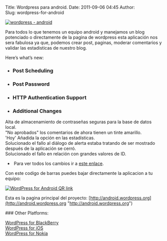 Title: Wordpress para android.
Date: 2011-09-06 04:45
Author:  
Slug: wordpress-for-android

[![wordpress -
android](http://abr4xas.org/wp-content/uploads/2011/09/android_logo.png "wordpress - android")](http://abr4xas.org/wp-content/uploads/2011/09/android_logo.png)

Para todos lo que tenemos un equipo android y manejamos un blog
potenciado o directamente de la pagina de wordpress esta aplicación nos
sera fabulosa ya que, podemos crear post, paginas, moderar comentarios y
validar las estadisticas de nuestro blog.

Here’s what’s new:

-   ### Post Scheduling

-   ### Post Password

-   ### HTTP Authentication Support

-   ### Additional Changes

Alta de almacenamiento de contraseñas seguras para la base de datos
local.  
"No aprobados" los comentarios de ahora tienen un tinte amarillo.  
'Hoy' Añadida la opción en las estadísticas.  
Solucionado el fallo al diálogo de alerta estaba tratando de ser
mostrado después de la aplicación se cerró.  
Solucionado el fallo en relación con grandes valores de ID.

-    Para ver todos los cambios ir a [este
    enlace](http://android.wordpress.org/2011/04/18/version-1-4-now-available/ "http://android.wordpress.org/2011/04/18/version-1-4-now-available/").

Con este codigo de barras puedes bajar directamente la aplicacion a tu
equipo:

[![WordPress for Android QR
link](http://s2.wp.com/wp-content/themes/vip/wpforandroid/images/wordpress_qrcode.png?m=1308885381g)](http://android.wordpress.org/download)

Esta es la pagina principal del proyecto:
[http://android.wordpress.org](http://android.wordpress.org "http://android.wordpress.org")

<div>
### Other Platforms:

[WordPress for BlackBerry](http://blackberry.wordpress.org/)  
[WordPress for iOS](http://ios.wordpress.org/)  
[WordPress for Nokia](http://nokia.wordpress.org/)

</div>

